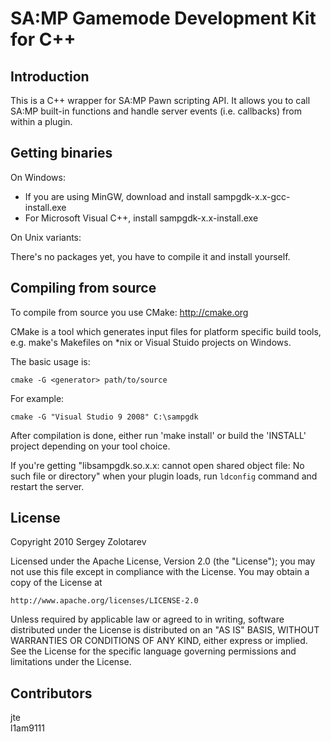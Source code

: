 SA:MP Gamemode Development Kit for C++
======================================

Introduction
------------

This is a C++ wrapper for SA:MP Pawn scripting API. It allows you to call SA:MP built-in functions
and handle server events (i.e. callbacks) from within a plugin. 

Getting binaries
----------------

On Windows:

*    If you are using MinGW, download and install sampgdk-x.x-gcc-install.exe
*    For Microsoft Visual C++, install sampgdk-x.x-install.exe

On Unix variants:

There's no packages yet, you have to compile it and install yourself.

Compiling from source
---------------------

To compile from source you use CMake: http://cmake.org

CMake is a tool which generates input files for platform specific build tools, e.g. make's Makefiles on *nix or Visual Stuido projects on Windows.

The basic usage is:

    cmake -G <generator> path/to/source

For example:

    cmake -G "Visual Studio 9 2008" C:\sampgdk

After compilation is done, either run 'make install' or build the 'INSTALL' project depending on your tool choice.

If you're getting "libsampgdk.so.x.x: cannot open shared object file: No such file or directory" when your plugin loads, 
run `ldconfig` command and restart the server.

License
-------

Copyright 2010 Sergey Zolotarev

Licensed under the Apache License, Version 2.0 (the "License");
you may not use this file except in compliance with the License.
You may obtain a copy of the License at

    http://www.apache.org/licenses/LICENSE-2.0

Unless required by applicable law or agreed to in writing, software
distributed under the License is distributed on an "AS IS" BASIS,
WITHOUT WARRANTIES OR CONDITIONS OF ANY KIND, either express or implied.
See the License for the specific language governing permissions and
limitations under the License.


Contributors
------------

jte<br>
l1am9111<br>


